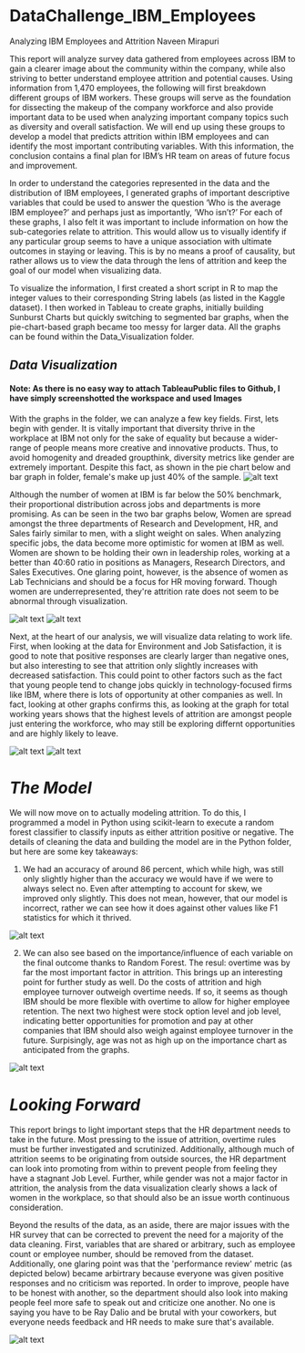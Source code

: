 # DataChallenge_IBM_Employees

Analyzing IBM Employees and Attrition
Naveen Mirapuri

This report will analyze survey data gathered from employees across IBM to gain a clearer image about the community within the company, while also striving to better understand employee attrition and potential causes. Using information from 1,470 employees, the following will first breakdown different groups of IBM workers. These groups will serve as the foundation for dissecting the makeup of the company workforce and also provide important data to be used when analyzing important company topics such as diversity and overall satisfaction. We will end up using these groups to develop a model that predicts attrition within IBM employees and can identify the most important contributing variables. With this information, the conclusion contains a final plan for IBM’s HR team on areas of future focus and improvement. 

In order to understand the categories represented in the data and the distribution of IBM employees, I generated graphs of important descriptive variables that could be used to answer the question ‘Who is the average IBM employee?’ and perhaps just as importantly, ‘Who isn’t?’ For each of these graphs, I also felt it was important to include information on how the sub-categories relate to attrition. This would allow us to visually identify if any particular group seems to have a unique association with ultimate outcomes in staying or leaving. This is by no means a proof of causality, but rather allows us to view the data through the lens of attrition and keep the goal of our model when visualizing data. 

To visualize the information, I first created a short script in R to map the integer values to their corresponding String labels (as listed in the Kaggle dataset). I then worked in Tableau to create graphs, initially building Sunburst Charts but quickly switching to segmented bar graphs, when the pie-chart-based graph became too messy for larger data. All the graphs can be found within the Data_Visualization folder.


## ***Data Visualization***
#### Note: As there is no easy way to attach TableauPublic files to Github, I have simply screenshotted the workspace and used Images

With the graphs in the folder, we can analyze a few key fields. First, lets begin with gender. It is vitally important that diversity thrive in the workplace at IBM not only for the sake of equality but because a wider-range of people means more creative and innovative products. Thus, to avoid homogenity and dreaded groupthink, diversity metrics like gender are extremely important. Despite this fact, as shown in the pie chart below and bar graph in folder, female's make up just 40% of the sample. 
![alt text](https://github.com/NaveenM12/DataChallenge_IBM_Employees/blob/master/Data_Visualization/Gender.png?raw=true)

Although the number of women at IBM is far below the 50% benchmark, their proportional distribution across jobs and departments is more promising. As can be seen in the two bar graphs below, Women are spread amongst the three departments of Research and Development, HR, and Sales fairly similar to men, with a slight weight on sales. When analyzing specific jobs, the data become more optimistic for women at IBM as well. Women are shown to be holding their own in leadership roles, working at a better than 40:60 ratio in positions as Managers, Research Directors, and Sales Executives. One glaring point, however, is the absence of women as Lab Technicians and should be a focus for HR moving forward. Though women are underrepresented, they're attrition rate does not seem to be abnormal through visualization. 


![alt text](https://github.com/NaveenM12/DataChallenge_IBM_Employees/blob/master/Data_Visualization/Gender_By_Department.png?raw=true)
![alt text](https://github.com/NaveenM12/DataChallenge_IBM_Employees/blob/master/Data_Visualization/Job_Roles_by_Gender.png?raw=true)

Next, at the heart of our analysis, we will visualize data relating to work life. First, when looking at the data for Environment and Job Satisfaction, it is good to note that positive responses are clearly larger than negative ones, but also interesting to see that attrition only slightly increases with decreased satisfaction. This could point to other factors such as the fact that young people tend to change jobs quickly in technology-focused firms like IBM, where there is lots of opportunity at other companies as well. In fact, looking at other graphs confirms this, as looking at the graph for total working years shows that the highest levels of attrition are amongst people just entering the workforce, who may still be exploring differnt opportunities and are highly likely to leave.

![alt text](https://github.com/NaveenM12/DataChallenge_IBM_Employees/blob/master/Data_Visualization/Environment_Satisfaction.png?raw=true)
![alt text](https://github.com/NaveenM12/DataChallenge_IBM_Employees/blob/master/Data_Visualization/Total_Working_Years.png?raw=true)


# ***The Model***

We will now move on to actually modeling attrition. To do this, I programmed a model in Python using scikit-learn to execute a random forest classifier to classify inputs as either attrition positive or negative. The details of cleaning the data and building the model are in the Python folder, but here are some key takeaways:

1. We had an accuracy of around 86 percent, which while high, was still only slightly higher than the accuracy we would have if we were to always select no. Even after attempting to account for skew, we improved only slightly. This does not mean, however, that our model is incorrect, rather we can see how it does against other values like F1 statistics for which it thrived. 

![alt text](https://github.com/NaveenM12/DataChallenge_IBM_Employees/blob/master/PythonAttritionModel/Model_Results.png?raw=true)


2. We can also see based on the importance/influence of each variable on the final outcome thanks to Random Forest. The resul: overtime was by far the most important factor in attrition. This brings up an interesting point for further study as well. Do the costs of attrition and high employee turnover outweigh overtime needs. If so, it seems as though IBM should be more flexible with overtime to allow for higher employee retention. The next two highest were stock option level and job level, indicating better opportunities for promotion and pay at other companies that IBM should also weigh against employee turnover in the future. Surpisingly, age was not as high up on the importance chart as anticipated from the graphs.

![alt text](https://github.com/NaveenM12/DataChallenge_IBM_Employees/blob/master/PythonAttritionModel/Variable_Influence.png?raw=true)


# ***Looking Forward***

This report brings to light important steps that the HR department needs to take in the future. Most pressing to the issue of attrition, overtime rules must be further investigated and scrutinized. Additionally, although much of attrition seems to be originating from outside sources, the HR department can look into promoting from within to prevent people from feeling they have a stagnant Job Level. Further, while gender was not a major factor in attrition, the analysis from the data visualization clearly shows a lack of women in the workplace, so that should also be an issue worth continuous consideration.   

Beyond the results of the data, as an aside, there are major issues with the HR survey that can be corrected to prevent the need for a majority of the data cleaning. First, variables that are shared or arbitrary, such as employee count or employee number, should be removed from the dataset. Additionally, one glaring point was that the 'performance review' metric (as depicted below) became arbirtrary because everyone was given positive responses and no criticism was reported. In order to improve, people have to be honest with another, so the department should also look into making people feel more safe to speak out and criticize one another. No one is saying you have to be Ray Dalio and be brutal with your coworkers, but everyone needs feedback and HR needs to make sure that's available.

![alt text](https://github.com/NaveenM12/DataChallenge_IBM_Employees/blob/master/Data_Visualization/Performance_Rating.png?raw=true)
